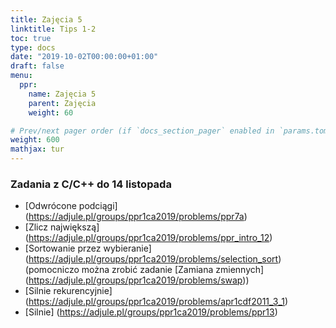 ```yaml
---
title: Zajęcia 5
linktitle: Tips 1-2
toc: true
type: docs
date: "2019-10-02T00:00:00+01:00"
draft: false
menu:
  ppr:
    name: Zajęcia 5
    parent: Zajęcia
    weight: 60

# Prev/next pager order (if `docs_section_pager` enabled in `params.toml`)
weight: 600
mathjax: tur
---
```


### Zadania z C/C++ do 14 listopada
<!--14.11.2019 c,c++-->

* [Odwrócone podciągi] (https://adjule.pl/groups/ppr1ca2019/problems/ppr7a)
* [Zlicz największą] (https://adjule.pl/groups/ppr1ca2019/problems/ppr_intro_12)
* [Sortowanie przez wybieranie] (https://adjule.pl/groups/ppr1ca2019/problems/selection_sort) (pomocniczo można zrobić zadanie [Zamiana zmiennych] (https://adjule.pl/groups/ppr1ca2019/problems/swap))
* [Silnie rekurencyjnie] (https://adjule.pl/groups/ppr1ca2019/problems/apr1cdf2011_3_1)
* [Silnie] (https://adjule.pl/groups/ppr1ca2019/problems/ppr13)
